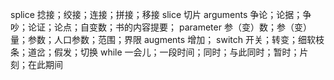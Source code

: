 splice 捻接；绞接；连接；拼接；移接
slice 切片
arguments 争论；论据；争吵；论证；论点；自变数；书的内容提要；
parameter 参（变）数；参（变）量；参数；人口参数；范围；界限 
augments 增加；
switch 开关；转变；细软枝条；道岔；假发；切换
while 一会儿；一段时间；同时；与此同时；暂时；片刻；在此期间